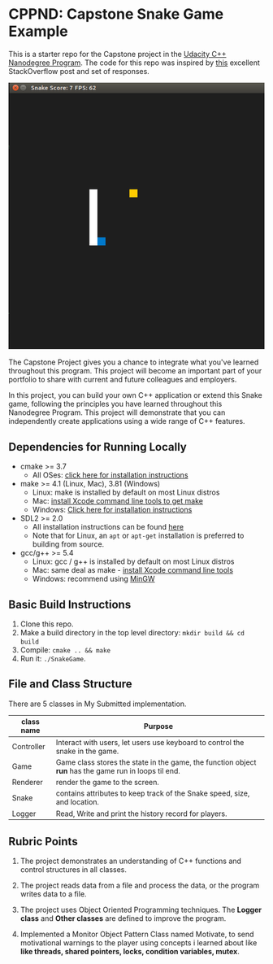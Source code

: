 # CPPND: Capstone Snake Game Example

This is a starter repo for the Capstone project in the [Udacity C++ Nanodegree Program](https://www.udacity.com/course/c-plus-plus-nanodegree--nd213). The code for this repo was inspired by [this](https://codereview.stackexchange.com/questions/212296/snake-game-in-c-with-sdl) excellent StackOverflow post and set of responses.

<img src="snake_game.gif"/>

The Capstone Project gives you a chance to integrate what you've learned throughout this program. This project will become an important part of your portfolio to share with current and future colleagues and employers.

In this project, you can build your own C++ application or extend this Snake game, following the principles you have learned throughout this Nanodegree Program. This project will demonstrate that you can independently create applications using a wide range of C++ features.

## Dependencies for Running Locally
* cmake >= 3.7
  * All OSes: [click here for installation instructions](https://cmake.org/install/)
* make >= 4.1 (Linux, Mac), 3.81 (Windows)
  * Linux: make is installed by default on most Linux distros
  * Mac: [install Xcode command line tools to get make](https://developer.apple.com/xcode/features/)
  * Windows: [Click here for installation instructions](http://gnuwin32.sourceforge.net/packages/make.htm)
* SDL2 >= 2.0
  * All installation instructions can be found [here](https://wiki.libsdl.org/Installation)
  * Note that for Linux, an `apt` or `apt-get` installation is preferred to building from source.
* gcc/g++ >= 5.4
  * Linux: gcc / g++ is installed by default on most Linux distros
  * Mac: same deal as make - [install Xcode command line tools](https://developer.apple.com/xcode/features/)
  * Windows: recommend using [MinGW](http://www.mingw.org/)

## Basic Build Instructions

1. Clone this repo.
2. Make a build directory in the top level directory: `mkdir build && cd build`
3. Compile: `cmake .. && make`
4. Run it: `./SnakeGame`.

## File and Class Structure

There are 5 classes in My Submitted implementation.<br>

| class name | Purpose                                                                                                 |
| ---------- | ------------------------------------------------------------------------------------------------------- |
| Controller | Interact with users, let users use keyboard to control the snake in the game.                           |
| Game       | Game class stores the state in the game, the function object **run** has the game run in loops til end. |
| Renderer   | render the game to the screen.                                                                          |
| Snake      | contains attributes to keep track of the Snake speed, size, and location.                               |
| Logger     | Read, Write and print the history record for players.                                                   |

## Rubric Points 

1. The project demonstrates an understanding of C++ functions and control structures in all classes.
   
2. The project reads data from a file and process the data, or the program writes data to a file.
   
3. The project uses Object Oriented Programming techniques. The **Logger class** and **Other classes** are defined to improve the program.
   
5. Implemented a Monitor Object Pattern Class named Motivate, to send motivational warnings to the player using concepts i learned about like **like threads, shared pointers, locks, condition variables, mutex**.
   
